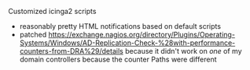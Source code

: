 Customized icinga2 scripts
* reasonably pretty HTML notifications based on default scripts
* patched https://exchange.nagios.org/directory/Plugins/Operating-Systems/Windows/AD-Replication-Check-%28with-performance-counters-from-DRA%29/details because it didn't work on *one* of my domain controllers because the counter Paths were different
